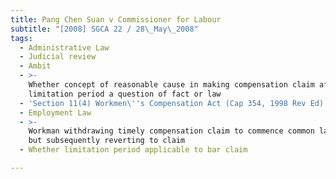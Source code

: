 ```yaml
---
title: Pang Chen Suan v Commissioner for Labour
subtitle: "[2008] SGCA 22 / 28\_May\_2008"
tags:
  - Administrative Law
  - Judicial review
  - Ambit
  - >-
    Whether concept of reasonable cause in making compensation claim after
    limitation period a question of fact or law
  - 'Section 11(4) Workmen\''s Compensation Act (Cap 354, 1998 Rev Ed)'
  - Employment Law
  - >-
    Workman withdrawing timely compensation claim to commence common law action
    but subsequently reverting to claim
  - Whether limitation period applicable to bar claim

---
```



